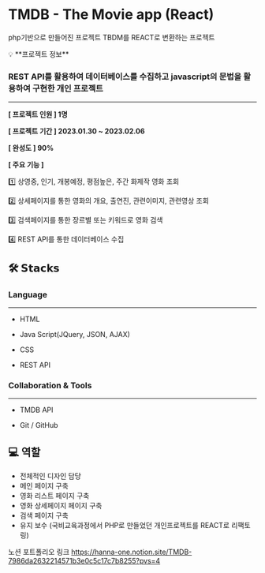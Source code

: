# TMDB - The Movie app (React)

php기반으로 만들어진 프로젝트 TBDM를 REACT로 변환하는 프로젝트

<aside>
💡 **프로젝트 정보**

### REST API를 활용하여 데이터베이스를 수집하고 javascript의 문법을 활용하여 구현한 개인 프로젝트

---

**[ 프로젝트 인원 ]  1명**

**[ 프로젝트 기간 ]  2023.01.30 ~ 2023.02.06**

**[ 완성도 ] 90%**

**[ 주요 기능 ]**

1️⃣ 상영중, 인기, 개봉예정, 평점높은, 주간 화제작 영화 조회

2️⃣ 상세페이지를 통한 영화의 개요, 출연진, 관련이미지, 관련영상 조회

3️⃣ 검색페이지를 통한 장르별 또는 키워드로 영화 검색

4️⃣ REST API를 통한 데이터베이스 수집

</aside>


## 🛠 𝗦𝘁𝗮𝗰𝗸𝘀

### L**anguage**

---

- HTML
- Java Script(JQuery, JSON, AJAX)

- CSS
- REST API

### Collaboration & Tools

---

- TMDB API

- Git / GitHub

## 💻 역할

- 전체적인 디자인 담당
- 메인 페이지 구축
- 영화 리스트 페이지 구축
- 영화 상세페이지 페이지 구축
- 검색 페이지 구축
- 유지 보수 (국비교육과정에서 PHP로 만들었던 개인프로젝트를 REACT로 리팩토링)

노션 포트폴리오 링크
https://hanna-one.notion.site/TMDB-7986da2632214571b3e0c5c17c7b8255?pvs=4

